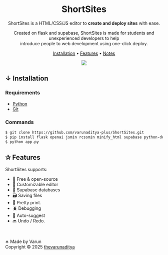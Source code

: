 <div align="center">

# ShortSites

ShortSites is a HTML/CSS/JS editor to **create and deploy sites** with ease.

Created on flask and supabase, ShortSites is made for students and unexperienced developers to help</br>
introduce people to web development using one-click deploy.

[Installation](#installation) •
[Features](#features) •
[Notes](#notes)

<img src="https://go-skill-icons.vercel.app/api/icons?i=html,js,flask,vscode,supabase,chatgpt,tailwind&theme=dark" />

</div>

<h2>↓ Installation</h2>

### Requirements
- [Python](https://python.org/)
- [Git](https://git-scm.com/downloads)

### Commands
```bash
$ git clone https://github.com/varunaditya-plus/ShortSites.git
$ pip install flask openai jsmin rcssmin minify_html supabase python-dotenv
$ python app.py
```

<h2>✰ Features</h2>
ShortSites supports:

- 💯&nbsp;Free & open-source
- 🎨&nbsp;Customizable editor
- 💾&nbsp;Supabase databases
- 🗃️&nbsp;Saving files
- 🌸&nbsp;Pretty print.
- 🪲&nbsp;Debugging
- 🧠&nbsp;Auto-suggest
- 🔙&nbsp;Undo / Redo.

<br /><br />
∗ Made by Varun<br >
Copyright © 2025 ⁠[thevarunaditya](https://github.com/thevarunaditya)
